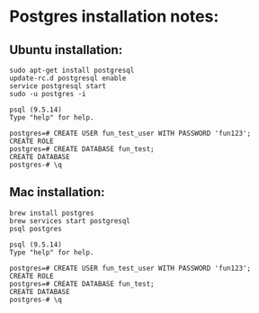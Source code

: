 # Postgres installation notes:

## Ubuntu installation:
```
sudo apt-get install postgresql
update-rc.d postgresql enable
service postgresql start
sudo -u postgres -i

psql (9.5.14)
Type "help" for help.

postgres=# CREATE USER fun_test_user WITH PASSWORD 'fun123';
CREATE ROLE
postgres=# CREATE DATABASE fun_test;
CREATE DATABASE
postgres-# \q

```

## Mac installation:
```
brew install postgres
brew services start postgresql
psql postgres

psql (9.5.14)
Type "help" for help.

postgres=# CREATE USER fun_test_user WITH PASSWORD 'fun123';
CREATE ROLE
postgres=# CREATE DATABASE fun_test;
CREATE DATABASE
postgres-# \q

```
